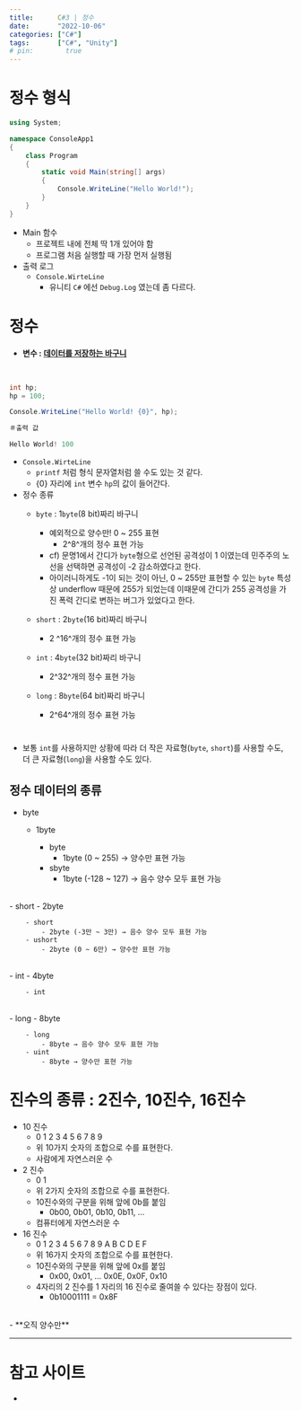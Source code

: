 ```yaml
---
title:      C#3 | 정수
date:       "2022-10-06"
categories: ["C#"]
tags:       ["C#", "Unity"]
# pin:        true
---
```


# 정수 형식
```c#
using System;

namespace ConsoleApp1
{
    class Program
    {
        static void Main(string[] args)
        {
            Console.WriteLine("Hello World!");
        }
    }
}
```
- Main 함수
    - 프로젝트 내에 전체 딱 1개 있어야 함
    - 프로그램 처음 실행할 때 가장 먼저 실행됨
- 출력 로그
    - ```Console.WirteLine```
        - 유니티 ```C#``` 에선 ```Debug.Log``` 였는데 좀 다르다.

# 정수
- **변수 : <u>데이터를 저장하는 바구니</u>**

<br>

```c#
int hp;
hp = 100;

Console.WriteLine("Hello World! {0}", hp);
```

```c#
＃출력 값

Hello World! 100
```

- ```Console.WirteLine```
    - ```printf``` 처럼 형식 문자열처럼 쓸 수도 있는 것 같다.
    - {0} 자리에 ```int``` 변수 ```hp```의 값이 들어간다.
- 정수 종류
    - ```byte``` : 1```byte```(8 bit)짜리 바구니
        - 예외적으로 양수만! 0 ~ 255 표현
            - 2^8^개의 정수 표현 가능
        - cf) 문명1에서 간디가 ```byte```형으로 선언된 공격성이 1 이였는데 민주주의 노선을 선택하면 공격성이 -2 감소하였다고 한다. 
        - 아이러니하게도 -1이 되는 것이 아닌, 0 ~ 255만 표현할 수 있는 ```byte``` 특성 상 underflow 때문에 255가 되었는데 이때문에 간디가 255 공격성을 가진 폭력 간디로 변하는 버그가 있었다고 한다.
    - ```short``` : 2```byte```(16 bit)짜리 바구니
        - 2 ^16^개의 정수 표현 가능

    - ```int``` : 4```byte```(32 bit)짜리 바구니
        - 2^32^개의 정수 표현 가능

    - ```long``` : 8```byte```(64 bit)짜리 바구니
        - 2^64^개의 정수 표현 가능

#
- 보통 ```int```를 사용하지만 상황에 따라 더 작은 자료형(```byte```, ```short```)를 사용할 수도, 더 큰 자료형(```long```)을 사용할 수도 있다.

## 정수 데이터의 종류
- byte
    - 1byte

        - byte
            - 1byte (0 ~ 255) → 양수만 표현 가능
        - sbyte
            - 1byte (-128 ~ 127) → 음수 양수 모두 표현 가능
<br>
- short
    - 2byte

        - short
            - 2byte (-3만 ~ 3만) → 음수 양수 모두 표현 가능
        - ushort
            - 2byte (0 ~ 6만) → 양수만 표현 가능
<br>
- int
    - 4byte

        - int
<br>
- long
    - 8byte

        - long
            - 8byte → 음수 양수 모두 표현 가능
        - uint
            - 8byte → 양수만 표현 가능

# 진수의 종류 : 2진수, 10진수, 16진수
- 10 진수
    - 0 1 2 3 4 5 6 7 8 9
    - 위 10가지 숫자의 조합으로 수를 표현한다.
    - 사람에게 자연스러운 수
- 2 진수
    - 0 1
    - 위 2가지 숫자의 조합으로 수를 표현한다.
    - 10진수와의 구분을 위해 앞에 0b를 붙임
        - 0b00, 0b01, 0b10, 0b11, …
    - 컴퓨터에게 자연스러운 수
- 16 진수
    - 0 1 2 3 4 5 6 7 8 9 A B C D E F
    - 위 16가지 숫자의 조합으로 수를 표현한다.
    - 10진수와의 구분을 위해 앞에 0x를 붙임
        - 0x00, 0x01, … 0x0E, 0x0F, 0x10
    - 4자리의 2 진수를 1 자리의 16 진수로 줄여쓸 수 있다는 장점이 있다.
        - 0b10001111 = 0x8F
<br>
- **오직 양수만**




---

# 참고 사이트
- []()